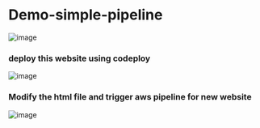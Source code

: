 # Demo-simple-pipeline

![image](https://github.com/felixdagnon/demo-simple-pipeline/assets/91665833/32c5f0ea-0781-40b7-a01c-d47b2469bdd0)

### deploy this website using codeploy

![image](https://github.com/felixdagnon/demo-simple-pipeline/assets/91665833/59783049-bcaf-464c-9fcd-d8247e4ce2bc)

### Modify the html file and trigger aws pipeline for new website

![image](https://github.com/felixdagnon/demo-simple-pipeline/assets/91665833/93f7f858-0396-4b23-8955-2b5dc34570a1)



